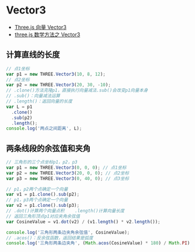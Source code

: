 # Vector3

- [Three.js 向量 Vector3](http://www.yanhuangxueyuan.com/doc/three.js/vector3.html)
- [three.js 数学方法之 Vector3](https://cloud.tencent.com/developer/article/1689757)

## 计算直线的长度

```js
// 点1坐标
var p1 = new THREE.Vector3(10, 8, 12);
// 点2坐标
var p2 = new THREE.Vector3(20, 30, -10);
// .clone()方法克隆p1，直接执行向量减法.sub()会改变p1向量本身
// .sub()：向量减法运算
// .length()：返回向量的长度
var L = p1
  .clone()
  .sub(p2)
  .length();
console.log('两点之间距离', L);
```

## 两条线段的余弦值和夹角

```js
// 三角形的三个点坐标p1，p2，p3
var p1 = new THREE.Vector3(0, 0, 0); // 点1坐标
var p2 = new THREE.Vector3(20, 0, 0); // 点2坐标
var p3 = new THREE.Vector3(0, 40, 0); // 点3坐标

// p1，p2两个点确定一个向量
var v1 = p1.clone().sub(p2);
// p1，p3两个点确定一个向量
var v2 = p1.clone().sub(p3);
// .dot()计算两个向量点积    .length()计算向量长度
// 返回三角形顶点p1对应夹角余弦值
var CosineValue = v1.dot(v2) / (v1.length() * v2.length());

console.log('三角形两条边夹角余弦值', CosineValue);
// .acos()：反余弦函数，返回结果是弧度
console.log('三角形两条边夹角', (Math.acos(CosineValue) * 180) / Math.PI);
```
